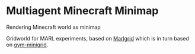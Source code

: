 # Multiagent Minecraft Minimap 

Rendering Minecraft world as minimap 

Gridworld for MARL experiments, based on [Marlgrid]() which is in turn based on [gym-minigrid](https://github.com/maximecb/gym-minigrid).


<!-- ### Custom environment

Create an RL agent (e.g. `TestRLAgent` subclassing `marlgrid.agents.LearningAgent`) that implements:
 - `action_step(self, obs)`,
 - `save_step(self, *transition_values)`,
 - `start_episode(self)` (optional),
 - `end_episode(self)` (optional),
 
Then multiple such agents can be trained in a MARLGrid environment like `ClutteredMultiGrid`:

```
agents = marlgrid.agents.IndependentLearners(
    TestRLAgent(),
    TestRLAgent(),
    TestRLAgent()
)

env = ClutteredMultiGrid(agents, grid_size=15, n_clutter=10)


for i_episode in range(N_episodes):

    obs_array = env.reset()

    with agents.episode():

        episode_over = False

        while not episode_over:
            # env.render()

            # Get an array with actions for each agent.
            action_array = agents.action_step(obs_array)

            # Step the multi-agent environment
            next_obs_array, reward_array, done, _ = env.step(action_array)

            # Save the transition data to replay buffers, if necessary
            agents.save_step(obs_array, action_array, next_obs_array, reward_array, done)

            obs_array = next_obs_array

            episode_over = done
            # or if "done" is per-agent:
            episode_over = all(done) # or any(done)
            
``` -->